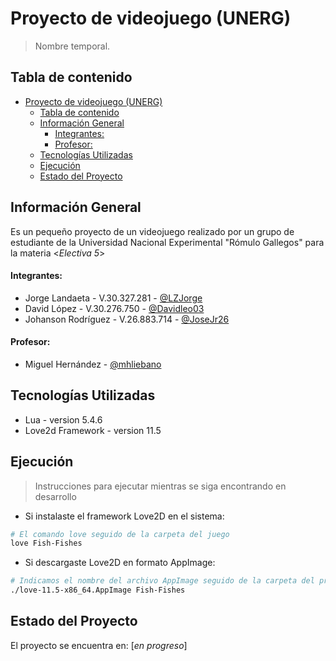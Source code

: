 # Proyecto de videojuego (UNERG)
> Nombre temporal.


## Tabla de contenido

- [Proyecto de videojuego (UNERG)](#proyecto-de-videojuego-unerg)
  - [Tabla de contenido](#tabla-de-contenido)
  - [Información General](#información-general)
      - [Integrantes:](#integrantes)
      - [Profesor:](#profesor)
  - [Tecnologías Utilizadas](#tecnologías-utilizadas)
  - [Ejecución](#ejecución)
  - [Estado del Proyecto](#estado-del-proyecto)


## Información General
Es un pequeño proyecto de un videojuego realizado por un grupo de estudiante de la Universidad Nacional Experimental "Rómulo Gallegos" para la materia <_Electiva 5_>

#### Integrantes:
- Jorge Landaeta - V.30.327.281 - [@LZJorge](https://github.com/LZJorge)
- David López - V.30.276.750 - [@Davidleo03](https://github.com/Davidleo03)
- Johanson Rodríguez - V.26.883.714 - [@JoseJr26](https://github.com/JoseJr26)

#### Profesor:
- Miguel Hernández - [@mhliebano](https://github.com/mhliebano)


## Tecnologías Utilizadas
- Lua - version 5.4.6
- Love2d Framework - version 11.5


## Ejecución
> Instrucciones para ejecutar mientras se siga encontrando en desarrollo

- Si instalaste el framework Love2D en el sistema:

```bash
# El comando love seguido de la carpeta del juego
love Fish-Fishes
```

- Si descargaste Love2D en formato AppImage:
```bash
# Indicamos el nombre del archivo AppImage seguido de la carpeta del proyecto
./love-11.5-x86_64.AppImage Fish-Fishes
```


## Estado del Proyecto
El proyecto se encuentra en: [_en progreso_]
